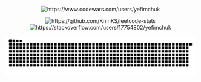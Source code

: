 
<div display=flex; align-items=flex-start; flex-direction=row;>
  <p align="center"	>  <img  src="https://www.codewars.com/users/yefimchuk/badges/large" alt="https://www.codewars.com/users/yefimchuk" />

   <p align="center"	> <img src="https://leetcode-stats-six.vercel.app/api?username=KnlnKS&theme=dark" alt="https://github.com/KnlnKS/leetcode-stats" />
   <img  src="https://github-readme-stackoverflow.vercel.app/?userID=17754802&theme=dark" alt="https://stackoverflow.com/users/17754802/yefimchuk" />
</div>

   <p  align="center"> <img src="github-contribution-grid-snake.svg" />
  </div>

